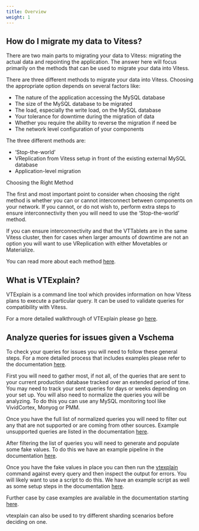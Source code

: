 ```yaml
---
title: Overview
weight: 1
---
```


## How do I migrate my data to Vitess?

There are two main parts to migrating your data to Vitess: migrating the actual data and repointing the application. The answer here will focus primarily on the methods that can be used to migrate your data into Vitess.

There are three different methods to migrate your data into Vitess. Choosing the appropriate option depends on several factors like:

- The nature of the application accessing the MySQL database
- The size of the MySQL database to be migrated
- The load, especially the write load, on the MySQL database
- Your tolerance for downtime during the migration of data
- Whether you require the ability to reverse the migration if need be
- The network level configuration of your components

The three different methods are:

- ‘Stop-the-world’
- VReplication from Vitess setup in front of the existing external MySQL database
- Application-level migration

Choosing the Right Method

The first and most important point to consider when choosing the right method is whether you can or cannot interconnect between components on your network. If you cannot, or do not wish to, perform extra steps to ensure interconnectivity then you will need to use the ‘Stop-the-world’ method. 

If you can ensure interconnectivity and that the VTTablets are in the same Vitess cluster, then for cases when larger amounts of downtime are not an option you will want to use VReplication with either Movetables or Materialize. 

You can read more about each method [here](https://vitess.io/docs/user-guides/migration/migrate-data/).

## What is VTExplain?

VTExplain is a command line tool which provides information on how Vitess plans to execute a particular query. It can be used to validate queries for compatibility with Vitess.

For a more detailed walkthrough of VTExplain please go [here](https://vitess.io/docs/user-guides/sql/vtexplain/).

## Analyze queries for issues given a Vschema

To check your queries for issues you will need to follow these general steps. For a more detailed process that includes examples please refer to the documentation [here](https://vitess.io/docs/user-guides/sql/vtexplain/).

First you will need to gather most, if not all, of the queries that are sent to your current production database tracked over an extended period of time. You may need to track your sent queries for days or weeks depending on your set up. You will also need to normalize the queries you will be analyzing. To do this you can use any MySQL monitoring tool like VividCortex, Monyog or PMM. 

Once you have the full list of normalized queries you will need to filter out any that are not supported or are coming from other sources. Example unsupported queries are listed in the documentation [here](https://vitess.io/docs/reference/compatibility/mysql-compatibility/).

After filtering the list of queries you will need to generate and populate some fake values. To do this we have an example pipeline in the documentation [here](https://vitess.io/docs/user-guides/sql/vtexplain-in-bulk/#3-populate-fake-values-for-your-queries).

Once you have the fake values in place you can then run the [vtexplain](https://vitess.io/docs/faq/migrating/overview/#what-is-vtexplain) command against every query and then inspect the output for errors. You will likely want to use a script to do this. We have an example script as well as some setup steps in the documentation [here](https://vitess.io/docs/reference/programs/vtexplain/#example-usage).

Further case by case examples are available in the documentation starting [here](https://vitess.io/docs/user-guides/sql/vtexplain-in-bulk/).

vtexplain can also be used to try different sharding scenarios before deciding on one.
